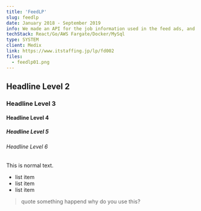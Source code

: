 ```yaml
---
title: 'FeedLP'
slug: feedlp
date: January 2018 - September 2019
info: We made an API for the job information used in the feed ads, and used React to display it dynamically. The UI is now ready to be updated without any work on the server side.
techStack: React/Go/AWS Fargate/Docker/MySql
type: SYSTEM
client: Medix
link: https://www.itstaffing.jp/lp/fd002
files:
  - feedlp01.png
---
```


## Headline Level 2
### Headline Level 3
#### Headline Level 4
##### Headline Level 5
###### Headline Level 6

This is normal text.

- list item
- list item
- list item

> quote something happend why do you use this?